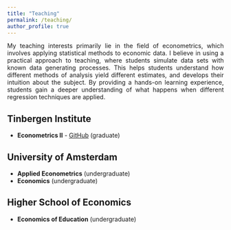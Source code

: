 ```yaml
---
title: "Teaching"
permalink: /teaching/
author_profile: true
---
```


<p align="justify">  
My teaching interests primarily lie in the field of econometrics, which involves applying statistical methods to economic data. I believe in using a practical approach to teaching, where students simulate data sets with known data generating processes. This helps students understand how different methods of analysis yield different estimates, and develops their intuition about the subject. By providing a hands-on learning experience, students gain a deeper understanding of what happens when different regression techniques are applied.
</p>

## Tinbergen Institute

- **Econometrics II** - [GitHub](https://github.com/stnavdeev/econometrics) (graduate)

## University of Amsterdam

- **Applied Econometrics** (undergraduate)
- **Economics** (undergraduate)

## Higher School of Economics

- **Economics of Education** (undergraduate)
